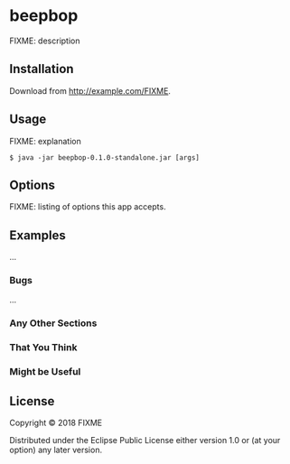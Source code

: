 # beepbop

FIXME: description

## Installation

Download from http://example.com/FIXME.

## Usage

FIXME: explanation

    $ java -jar beepbop-0.1.0-standalone.jar [args]

## Options

FIXME: listing of options this app accepts.

## Examples

...

### Bugs

...

### Any Other Sections
### That You Think
### Might be Useful

## License

Copyright © 2018 FIXME

Distributed under the Eclipse Public License either version 1.0 or (at
your option) any later version.

